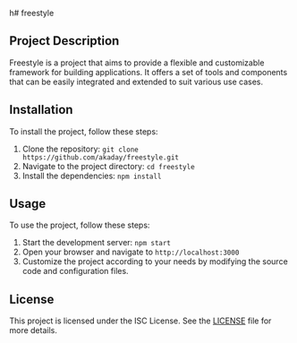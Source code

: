 h# freestyle

## Project Description
Freestyle is a project that aims to provide a flexible and customizable framework for building applications. It offers a set of tools and components that can be easily integrated and extended to suit various use cases.

## Installation
To install the project, follow these steps:
1. Clone the repository: `git clone https://github.com/akaday/freestyle.git`
2. Navigate to the project directory: `cd freestyle`
3. Install the dependencies: `npm install`

## Usage
To use the project, follow these steps:
1. Start the development server: `npm start`
2. Open your browser and navigate to `http://localhost:3000`
3. Customize the project according to your needs by modifying the source code and configuration files.

## License
This project is licensed under the ISC License. See the [LICENSE](LICENSE) file for more details.
